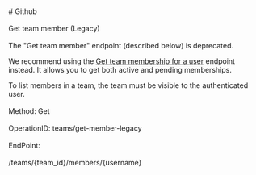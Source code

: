<br>#     Github</br>
<br>Get team member (Legacy)</br>
<br>The "Get team member" endpoint (described below) is deprecated.

We recommend using the [Get team membership for a user](https://developer.github.com/v3/teams/members/#get-team-membership-for-a-user) endpoint instead. It allows you to get both active and pending memberships.

To list members in a team, the team must be visible to the authenticated user.</br>
<br>Method: Get</br>
<br>OperationID: teams/get-member-legacy</br>
<br>EndPoint:</br>
<br>/teams/{team_id}/members/{username}</br>
